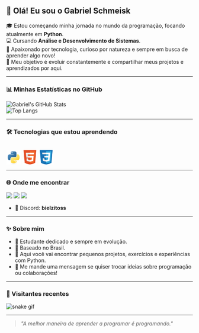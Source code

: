 ## 👋 Olá! Eu sou o Gabriel Schmeisk

🎓 Estou começando minha jornada no mundo da programação, focando atualmente em **Python**.  
💻 Cursando **Análise e Desenvolvimento de Sistemas**.  
🚀 Apaixonado por tecnologia, curioso por natureza e sempre em busca de aprender algo novo!  
🎯 Meu objetivo é evoluir constantemente e compartilhar meus projetos e aprendizados por aqui.

---

### 📊 Minhas Estatísticas no GitHub

![Gabriel's GitHub Stats](https://github-readme-stats.vercel.app/api?username=GabrielSchmeisk&show_icons=true&theme=tokyonight&count_private=true)  
![Top Langs](https://github-readme-stats.vercel.app/api/top-langs/?username=GabrielSchmeisk&layout=compact&theme=tokyonight)

---

### 🛠️ Tecnologias que estou aprendendo

<div style="display: inline_block"><br>
  <img align="center" alt="Python" height="40" width="40" src="https://raw.githubusercontent.com/devicons/devicon/master/icons/python/python-original.svg">
  <img align="center" alt="HTML" height="40" width="40" src="https://raw.githubusercontent.com/devicons/devicon/master/icons/html5/html5-original.svg">
  <img align="center" alt="CSS" height="40" width="40" src="https://raw.githubusercontent.com/devicons/devicon/master/icons/css3/css3-original.svg">
</div>

---

### 🌐 Onde me encontrar

<div>
  <a href="mailto:gabrielschmeisk@gmail.com"><img src="https://img.shields.io/badge/-Gmail-%23333?style=for-the-badge&logo=gmail&logoColor=white" target="_blank"></a>
  <a href="https://www.linkedin.com/in/gabriel-schmeisk/" target="_blank"><img src="https://img.shields.io/badge/-LinkedIn-%230077B5?style=for-the-badge&logo=linkedin&logoColor=white" target="_blank"></a> 
  <a href="https://www.instagram.com/bielschmeisk/" target="_blank"><img src="https://img.shields.io/badge/-Instagram-%23E4405F?style=for-the-badge&logo=instagram&logoColor=white" target="_blank"></a>
</div>

- 💬 Discord: **bielzitoss**

---

### ✨ Sobre mim

- 📘 Estudante dedicado e sempre em evolução.  
- 📍 Baseado no Brasil.  
- 📂 Aqui você vai encontrar pequenos projetos, exercícios e experiências com Python.  
- 💬 Me mande uma mensagem se quiser trocar ideias sobre programação ou colaborações!

---

### 🐍 Visitantes recentes

![snake gif](https://raw.githubusercontent.com/GabrielSchmeisk/GabrielSchmeisk/output/github-contribution-grid-snake.svg)

---

> *"A melhor maneira de aprender a programar é programando."*
